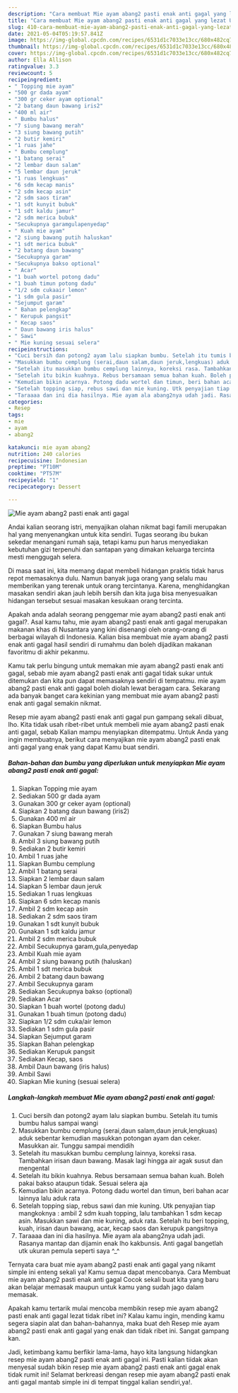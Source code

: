 ```yaml
---
description: "Cara membuat Mie ayam abang2 pasti enak anti gagal yang lezat Untuk Jualan"
title: "Cara membuat Mie ayam abang2 pasti enak anti gagal yang lezat Untuk Jualan"
slug: 410-cara-membuat-mie-ayam-abang2-pasti-enak-anti-gagal-yang-lezat-untuk-jualan
date: 2021-05-04T05:19:57.841Z
image: https://img-global.cpcdn.com/recipes/6531d1c7033e13cc/680x482cq70/mie-ayam-abang2-pasti-enak-anti-gagal-foto-resep-utama.jpg
thumbnail: https://img-global.cpcdn.com/recipes/6531d1c7033e13cc/680x482cq70/mie-ayam-abang2-pasti-enak-anti-gagal-foto-resep-utama.jpg
cover: https://img-global.cpcdn.com/recipes/6531d1c7033e13cc/680x482cq70/mie-ayam-abang2-pasti-enak-anti-gagal-foto-resep-utama.jpg
author: Ella Allison
ratingvalue: 3.3
reviewcount: 5
recipeingredient:
- " Topping mie ayam"
- "500 gr dada ayam"
- "300 gr ceker ayam optional"
- "2 batang daun bawang iris2"
- "400 ml air"
- " Bumbu halus"
- "7 siung bawang merah"
- "3 siung bawang putih"
- "2 butir kemiri"
- "1 ruas jahe"
- " Bumbu cemplung"
- "1 batang serai"
- "2 lembar daun salam"
- "5 lembar daun jeruk"
- "1 ruas lengkuas"
- "6 sdm kecap manis"
- "2 sdm kecap asin"
- "2 sdm saos tiram"
- "1 sdt kunyit bubuk"
- "1 sdt kaldu jamur"
- "2 sdm merica bubuk"
- "Secukupnya garamgulapenyedap"
- " Kuah mie ayam"
- "2 siung bawang putih haluskan"
- "1 sdt merica bubuk"
- "2 batang daun bawang"
- "Secukupnya garam"
- "Secukupnya bakso optional"
- " Acar"
- "1 buah wortel potong dadu"
- "1 buah timun potong dadu"
- "1/2 sdm cukaair lemon"
- "1 sdm gula pasir"
- "Sejumput garam"
- " Bahan pelengkap"
- " Kerupuk pangsit"
- " Kecap saos"
- " Daun bawang iris halus"
- " Sawi"
- " Mie kuning sesuai selera"
recipeinstructions:
- "Cuci bersih dan potong2 ayam lalu siapkan bumbu. Setelah itu tumis bumbu halus sampai wangi"
- "Masukkan bumbu cemplung (serai,daun salam,daun jeruk,lengkuas) aduk sebentar kemudian masukkan potongan ayam dan ceker. Masukkan air. Tunggu sampai mendidih"
- "Setelah itu masukkan bumbu cemplung lainnya, koreksi rasa. Tambahkan irisan daun bawang. Masak lagi hingga air agak susut dan mengental"
- "Setelah itu bikin kuahnya. Rebus bersamaan semua bahan kuah. Boleh pakai bakso ataupun tidak. Sesuai selera aja"
- "Kemudian bikin acarnya. Potong dadu wortel dan timun, beri bahan acar lainnya lalu aduk rata"
- "Setelah topping siap, rebus sawi dan mie kuning. Utk penyajian tiap mangkoknya : ambil 2 sdm kuah topping, lalu tambahkan 1 sdm kecap asin. Masukkan sawi dan mie kuning, aduk rata. Setelah itu beri topping, kuah, irisan daun bawang, acar, kecap saos dan kerupuk pangsitnya"
- "Taraaaa dan ini dia hasilnya. Mie ayam ala abang2nya udah jadi. Rasanya mantap dan dijamin enak lho kakbunsis. Anti gagal bangetlah utk ukuran pemula seperti saya ^_^"
categories:
- Resep
tags:
- mie
- ayam
- abang2

katakunci: mie ayam abang2 
nutrition: 240 calories
recipecuisine: Indonesian
preptime: "PT10M"
cooktime: "PT57M"
recipeyield: "1"
recipecategory: Dessert

---
```



![Mie ayam abang2 pasti enak anti gagal](https://img-global.cpcdn.com/recipes/6531d1c7033e13cc/680x482cq70/mie-ayam-abang2-pasti-enak-anti-gagal-foto-resep-utama.jpg)

Andai kalian seorang istri, menyajikan olahan nikmat bagi famili merupakan hal yang menyenangkan untuk kita sendiri. Tugas seorang ibu bukan sekedar menangani rumah saja, tetapi kamu pun harus menyediakan kebutuhan gizi terpenuhi dan santapan yang dimakan keluarga tercinta mesti menggugah selera.

Di masa  saat ini, kita memang dapat membeli hidangan praktis tidak harus repot memasaknya dulu. Namun banyak juga orang yang selalu mau memberikan yang terenak untuk orang tercintanya. Karena, menghidangkan masakan sendiri akan jauh lebih bersih dan kita juga bisa menyesuaikan hidangan tersebut sesuai masakan kesukaan orang tercinta. 



Apakah anda adalah seorang penggemar mie ayam abang2 pasti enak anti gagal?. Asal kamu tahu, mie ayam abang2 pasti enak anti gagal merupakan makanan khas di Nusantara yang kini disenangi oleh orang-orang di berbagai wilayah di Indonesia. Kalian bisa membuat mie ayam abang2 pasti enak anti gagal hasil sendiri di rumahmu dan boleh dijadikan makanan favoritmu di akhir pekanmu.

Kamu tak perlu bingung untuk memakan mie ayam abang2 pasti enak anti gagal, sebab mie ayam abang2 pasti enak anti gagal tidak sukar untuk ditemukan dan kita pun dapat memasaknya sendiri di tempatmu. mie ayam abang2 pasti enak anti gagal boleh diolah lewat beragam cara. Sekarang ada banyak banget cara kekinian yang membuat mie ayam abang2 pasti enak anti gagal semakin nikmat.

Resep mie ayam abang2 pasti enak anti gagal pun gampang sekali dibuat, lho. Kita tidak usah ribet-ribet untuk membeli mie ayam abang2 pasti enak anti gagal, sebab Kalian mampu menyiapkan ditempatmu. Untuk Anda yang ingin membuatnya, berikut cara menyajikan mie ayam abang2 pasti enak anti gagal yang enak yang dapat Kamu buat sendiri.

<!--inarticleads1-->

##### Bahan-bahan dan bumbu yang diperlukan untuk menyiapkan Mie ayam abang2 pasti enak anti gagal:

1. Siapkan  Topping mie ayam
1. Sediakan 500 gr dada ayam
1. Gunakan 300 gr ceker ayam (optional)
1. Siapkan 2 batang daun bawang (iris2)
1. Gunakan 400 ml air
1. Siapkan  Bumbu halus
1. Gunakan 7 siung bawang merah
1. Ambil 3 siung bawang putih
1. Sediakan 2 butir kemiri
1. Ambil 1 ruas jahe
1. Siapkan  Bumbu cemplung
1. Ambil 1 batang serai
1. Siapkan 2 lembar daun salam
1. Siapkan 5 lembar daun jeruk
1. Sediakan 1 ruas lengkuas
1. Siapkan 6 sdm kecap manis
1. Ambil 2 sdm kecap asin
1. Sediakan 2 sdm saos tiram
1. Gunakan 1 sdt kunyit bubuk
1. Gunakan 1 sdt kaldu jamur
1. Ambil 2 sdm merica bubuk
1. Ambil Secukupnya garam,gula,penyedap
1. Ambil  Kuah mie ayam
1. Ambil 2 siung bawang putih (haluskan)
1. Ambil 1 sdt merica bubuk
1. Ambil 2 batang daun bawang
1. Ambil Secukupnya garam
1. Sediakan Secukupnya bakso (optional)
1. Sediakan  Acar
1. Siapkan 1 buah wortel (potong dadu)
1. Gunakan 1 buah timun (potong dadu)
1. Siapkan 1/2 sdm cuka/air lemon
1. Sediakan 1 sdm gula pasir
1. Siapkan Sejumput garam
1. Siapkan  Bahan pelengkap
1. Sediakan  Kerupuk pangsit
1. Sediakan  Kecap, saos
1. Ambil  Daun bawang (iris halus)
1. Ambil  Sawi
1. Siapkan  Mie kuning (sesuai selera)




<!--inarticleads2-->

##### Langkah-langkah membuat Mie ayam abang2 pasti enak anti gagal:

1. Cuci bersih dan potong2 ayam lalu siapkan bumbu. Setelah itu tumis bumbu halus sampai wangi
1. Masukkan bumbu cemplung (serai,daun salam,daun jeruk,lengkuas) aduk sebentar kemudian masukkan potongan ayam dan ceker. Masukkan air. Tunggu sampai mendidih
1. Setelah itu masukkan bumbu cemplung lainnya, koreksi rasa. Tambahkan irisan daun bawang. Masak lagi hingga air agak susut dan mengental
1. Setelah itu bikin kuahnya. Rebus bersamaan semua bahan kuah. Boleh pakai bakso ataupun tidak. Sesuai selera aja
1. Kemudian bikin acarnya. Potong dadu wortel dan timun, beri bahan acar lainnya lalu aduk rata
1. Setelah topping siap, rebus sawi dan mie kuning. Utk penyajian tiap mangkoknya : ambil 2 sdm kuah topping, lalu tambahkan 1 sdm kecap asin. Masukkan sawi dan mie kuning, aduk rata. Setelah itu beri topping, kuah, irisan daun bawang, acar, kecap saos dan kerupuk pangsitnya
1. Taraaaa dan ini dia hasilnya. Mie ayam ala abang2nya udah jadi. Rasanya mantap dan dijamin enak lho kakbunsis. Anti gagal bangetlah utk ukuran pemula seperti saya ^_^




Ternyata cara buat mie ayam abang2 pasti enak anti gagal yang nikamt simple ini enteng sekali ya! Kamu semua dapat mencobanya. Cara Membuat mie ayam abang2 pasti enak anti gagal Cocok sekali buat kita yang baru akan belajar memasak maupun untuk kamu yang sudah jago dalam memasak.

Apakah kamu tertarik mulai mencoba membikin resep mie ayam abang2 pasti enak anti gagal lezat tidak ribet ini? Kalau kamu ingin, mending kamu segera siapin alat dan bahan-bahannya, maka buat deh Resep mie ayam abang2 pasti enak anti gagal yang enak dan tidak ribet ini. Sangat gampang kan. 

Jadi, ketimbang kamu berfikir lama-lama, hayo kita langsung hidangkan resep mie ayam abang2 pasti enak anti gagal ini. Pasti kalian tiidak akan menyesal sudah bikin resep mie ayam abang2 pasti enak anti gagal enak tidak rumit ini! Selamat berkreasi dengan resep mie ayam abang2 pasti enak anti gagal mantab simple ini di tempat tinggal kalian sendiri,ya!.

